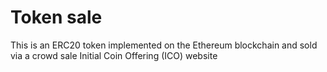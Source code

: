 # Token sale

This is an ERC20 token implemented on the Ethereum blockchain and sold via a crowd sale Initial Coin Offering (ICO) website
